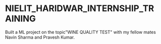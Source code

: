 # NIELIT_HARIDWAR_INTERNSHIP_TRAINING
Built a ML project on the topic"WINE QUALITY TEST" with my fellow mates Navin Sharma and Pravesh Kumar.
